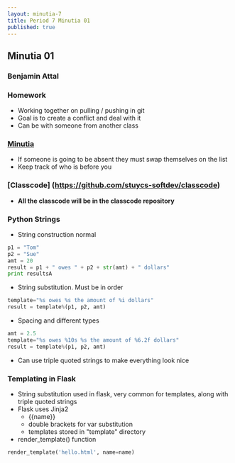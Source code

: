 ```yaml
---
layout: minutia-7
title: Period 7 Minutia 01
published: true
---
```


## Minutia 01
### Benjamin Attal

### Homework
  * Working together on pulling / pushing in git
  * Goal is to create a conflict and deal with it
  * Can be with someone from another class

### [Minutia](http://stuycs-softdev.github.io/minutia7.html)
  * If someone is going to be absent they must swap themselves on the list
  * Keep track of who is before you

### [Classcode] (https://github.com/stuycs-softdev/classcode)
  * **All the classcode will be in the classcode repository**

### Python Strings
* String construction normal
```python
p1 = "Tom"
p2 = "Sue"
amt = 20
result = p1 + " owes " + p2 + str(amt) + " dollars"
print resultsA
```
* String substitution.  Must be in order
```python
template="%s owes %s the amount of %i dollars"
result = template%(p1, p2, amt)
```
* Spacing and different types
```python
amt = 2.5
template="%s owes %10s %s the amount of %6.2f dollars"
result = template%(p1, p2, amt)
```
* Can use triple quoted strings to make everything look nice

### Templating in Flask
  * String substitution used in flask, very common for templates, along with triple quoted strings
  * Flask uses Jinja2
    * {{name}}
    * double brackets for var substitution
    * templates stored in "template" directory
  * render_template() function

```python
render_template('hello.html', name=name)
```
